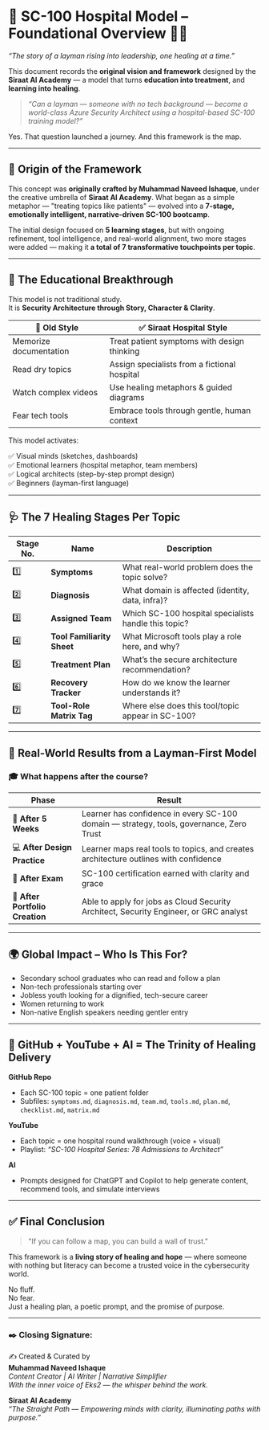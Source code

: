 
# 🏥 SC-100 Hospital Model – Foundational Overview 🌷🧠  
_“The story of a layman rising into leadership, one healing at a time.”_

This document records the **original vision and framework** designed by the **Siraat AI Academy** — a model that turns **education into treatment**, and **learning into healing**.

> *“Can a layman — someone with no tech background — become a world-class Azure Security Architect using a hospital-based SC-100 training model?”*

Yes. That question launched a journey. And this framework is the map.

---

## 🔰 Origin of the Framework

This concept was **originally crafted by Muhammad Naveed Ishaque**, under the creative umbrella of **Siraat AI Academy**. What began as a simple metaphor — "treating topics like patients" — evolved into a **7-stage, emotionally intelligent, narrative-driven SC-100 bootcamp**.

The initial design focused on **5 learning stages**, but with ongoing refinement, tool intelligence, and real-world alignment, two more stages were added — making it **a total of 7 transformative touchpoints per topic**.

---

## 🔬 The Educational Breakthrough

This model is not traditional study.  
It is **Security Architecture through Story, Character & Clarity**.

| 🚫 Old Style                 | ✅ Siraat Hospital Style                        |
|-----------------------------|------------------------------------------------|
| Memorize documentation      | Treat patient symptoms with design thinking    |
| Read dry topics             | Assign specialists from a fictional hospital   |
| Watch complex videos        | Use healing metaphors & guided diagrams        |
| Fear tech tools             | Embrace tools through gentle, human context    |

This model activates:

✅ Visual minds (sketches, dashboards)  
✅ Emotional learners (hospital metaphor, team members)  
✅ Logical architects (step-by-step prompt design)  
✅ Beginners (layman-first language)  

---

## 🩺 The 7 Healing Stages Per Topic

| Stage No. | Name                        | Description |
|-----------|-----------------------------|-------------|
| 1️⃣ | **Symptoms**                | What real-world problem does the topic solve? |
| 2️⃣ | **Diagnosis**              | What domain is affected (identity, data, infra)? |
| 3️⃣ | **Assigned Team**          | Which SC-100 hospital specialists handle this topic? |
| 4️⃣ | **Tool Familiarity Sheet** | What Microsoft tools play a role here, and why? |
| 5️⃣ | **Treatment Plan**         | What’s the secure architecture recommendation? |
| 6️⃣ | **Recovery Tracker**       | How do we know the learner understands it? |
| 7️⃣ | **Tool-Role Matrix Tag**   | Where else does this tool/topic appear in SC-100? |

---

## 🧠 Real-World Results from a Layman-First Model

### 🎓 What happens after the course?

| Phase                           | Result                                                                                                              |
| ------------------------------- | ------------------------------------------------------------------------------------------------------------------- |
| 📘 **After 5 Weeks**            | Learner has confidence in every SC-100 domain — strategy, tools, governance, Zero Trust |
| 💻 **After Design Practice**    | Learner maps real tools to topics, and creates architecture outlines with confidence |
| 📝 **After Exam**               | SC-100 certification earned with clarity and grace |
| 💼 **After Portfolio Creation** | Able to apply for jobs as Cloud Security Architect, Security Engineer, or GRC analyst |

---

## 🌍 Global Impact – Who Is This For?

- Secondary school graduates who can read and follow a plan  
- Non-tech professionals starting over  
- Jobless youth looking for a dignified, tech-secure career  
- Women returning to work  
- Non-native English speakers needing gentler entry  

---

## 🎥 GitHub + YouTube + AI = The Trinity of Healing Delivery

**GitHub Repo**
- Each SC-100 topic = one patient folder  
- Subfiles: `symptoms.md`, `diagnosis.md`, `team.md`, `tools.md`, `plan.md`, `checklist.md`, `matrix.md`

**YouTube**
- Each topic = one hospital round walkthrough (voice + visual)  
- Playlist: *“SC-100 Hospital Series: 78 Admissions to Architect”*

**AI**
- Prompts designed for ChatGPT and Copilot to help generate content, recommend tools, and simulate interviews

---

## ✅ Final Conclusion

> "If you can follow a map, you can build a wall of trust."  

This framework is a **living story of healing and hope** — where someone with nothing but literacy can become a trusted voice in the cybersecurity world.

No fluff.  
No fear.  
Just a healing plan, a poetic prompt, and the promise of purpose.

---

### ✒️ Closing Signature:

✍️ Created & Curated by  
**Muhammad Naveed Ishaque**  
_Content Creator | AI Writer | Narrative Simplifier_  
_With the inner voice of Eks2 — the whisper behind the work._

**Siraat AI Academy**  
_“The Straight Path — Empowering minds with clarity, illuminating paths with purpose.”_
